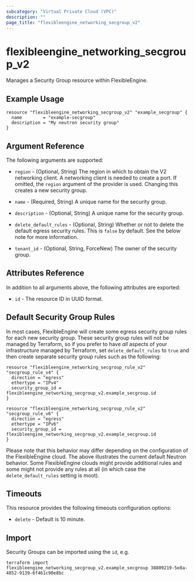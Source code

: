 ```yaml
---
subcategory: "Virtual Private Cloud (VPC)"
description: ""
page_title: "flexibleengine_networking_secgroup_v2"
---
```


# flexibleengine_networking_secgroup_v2

Manages a Security Group resource within FlexibleEngine.

## Example Usage

```hcl
resource "flexibleengine_networking_secgroup_v2" "example_secgroup" {
  name        = "example-secgroup"
  description = "My neutron security group"
}
```

## Argument Reference

The following arguments are supported:

* `region` - (Optional, String) The region in which to obtain the V2 networking client.
    A networking client is needed to create a port. If omitted, the
    `region` argument of the provider is used. Changing this creates a new
    security group.

* `name` - (Required, String) A unique name for the security group.

* `description` - (Optional, String) A unique name for the security group.

* `delete_default_rules` - (Optional, String) Whether or not to delete the default
    egress security rules. This is `false` by default. See the below note
    for more information.

* `tenant_id` - (Optional, String, ForceNew) The owner of the security group.

## Attributes Reference

In addition to all arguments above, the following attributes are exported:

* `id` - The resource ID in UUID format.

## Default Security Group Rules

In most cases, FlexibleEngine will create some egress security group rules for each
new security group. These security group rules will not be managed by
Terraform, so if you prefer to have *all* aspects of your infrastructure
managed by Terraform, set `delete_default_rules` to `true` and then create
separate security group rules such as the following:

```hcl
resource "flexibleengine_networking_secgroup_rule_v2" "secgroup_rule_v4" {
  direction = "egress"
  ethertype = "IPv4"
  security_group_id = flexibleengine_networking_secgroup_v2.example_secgroup.id
}

resource "flexibleengine_networking_secgroup_rule_v2" "secgroup_rule_v6" {
  direction = "egress"
  ethertype = "IPv6"
  security_group_id = flexibleengine_networking_secgroup_v2.example_secgroup.id
}
```

Please note that this behavior may differ depending on the configuration of
the FlexibleEngine cloud. The above illustrates the current default Neutron
behavior. Some FlexibleEngine clouds might provide additional rules and some might
not provide any rules at all (in which case the `delete_default_rules` setting
is moot).

## Timeouts

This resource provides the following timeouts configuration options:

* `delete` - Default is 10 minute.

## Import

Security Groups can be imported using the `id`, e.g.

```shell
terraform import flexibleengine_networking_secgroup_v2.example_secgroup 38809219-5e8a-4852-9139-6f461c90e8bc
```
